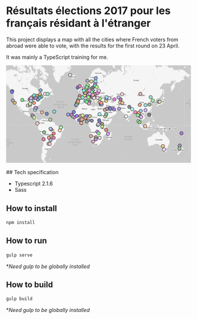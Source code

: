 # Résultats élections 2017 pour les français résidant à l'étranger

This project displays a map with all the cities where French voters from abroad were able to vote, with the results for the first round on 23 April.

It was mainly a TypeScript training for me.

![Screen](assets/screenshot.png)

## Tech specification
- Typescript 2.1.6
- Sass 

## How to install

```bash
npm install
```

## How to run

```bash
gulp serve
```
**Need gulp to be globally installed*

## How to build

```bash
gulp build
```
**Need gulp to be globally installed*
